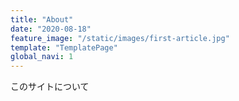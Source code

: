```yaml
---
title: "About"
date: "2020-08-18"
feature_image: "/static/images/first-article.jpg"
template: "TemplatePage"
global_navi: 1
---
```

このサイトについて